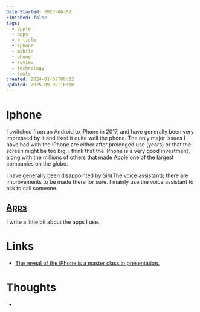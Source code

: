 ```yaml
---
Date Started: 2023-06-02
Finished: false
tags:
  - apple
  - apps
  - article
  - iphone
  - mobile
  - phone
  - review
  - technology
  - tools
created: 2024-01-02T09:33
updated: 2025-09-02T10:18
---
```



# Iphone
I switched from an Android to iPhone in 2017, and have generally been very impressed by it and liked it quite well the phone. The only major issues I have had with the iPhone are either after prolonged use (years) or that the screen might be too big.
I think that the iPhone is a very good investment, along with the millions of others that made Apple one of the largest companies on the globe. 

I have generally been disappointed by Siri(The voice assistant); there are improvements to be made there for sure. I mainly use the voice assistant to ask to call someone. 
## [Apps](Apps.md) 
I write a little bit about the apps I use. 

# Links
- [The reveal of the iPhone is a master class in presentation.](https://www.youtube.com/watch?v=MnrJzXM7a6o&ab_channel=JohnSchroter)

# Thoughts 
- 


